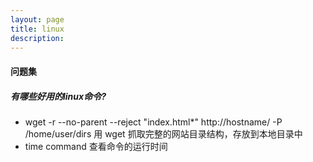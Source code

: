 ```yaml
---
layout: page
title: linux
description:
---
```


#### 问题集

##### 有哪些好用的linux命令?
* wget -r --no-parent --reject "index.html*" http://hostname/ -P /home/user/dirs 用 wget 抓取完整的网站目录结构，存放到本地目录中
* time command 查看命令的运行时间
  


